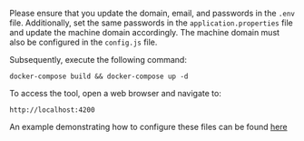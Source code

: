 Please ensure that you update the domain, email, and passwords in the `.env` file.
Additionally, set the same passwords in the `application.properties` file and update the machine domain accordingly.
The machine domain must also be configured in the `config.js` file.

Subsequently, execute the following command:

```
docker-compose build && docker-compose up -d
```

To access the tool, open a web browser and navigate to:

```
http://localhost:4200
```

An example demonstrating how to configure these files can be
found  [here](https://github.com/softwaremagico/KendoTournamentManager/wiki/Installation-using-docker-hub)

